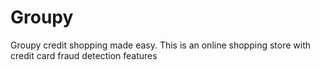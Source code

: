 # Groupy
Groupy credit shopping made easy.
This is an online shopping store with credit card fraud detection features
